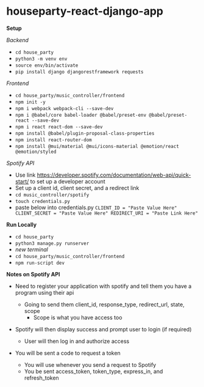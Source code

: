 # houseparty-react-django-app

**Setup**

_Backend_
- `cd house_party`
- `python3 -m venv env ` 
- `source env/bin/activate` 
- `pip install django djangorestframework requests`

_Frontend_
- `cd house_party/music_controller/frontend`
- `npm init -y`
- `npm i webpack webpack-cli --save-dev`
- `npm i @babel/core babel-loader @babel/preset-env @babel/preset-react --save-dev`
- `npm i react react-dom --save-dev`
- `npm install @babel/plugin-proposal-class-properties`
- `npm install react-router-dom`
- `npm install @mui/material @mui/icons-material @emotion/react @emotion/styled `

_Spotify API_
- Use link https://developer.spotify.com/documentation/web-api/quick-start/ to set up a developer account
- Set up a client id, client secret, and a redirect link
- `cd music_controller/spotify`
- `touch credentials.py`
- paste below into credentials.py
`CLIENT_ID = "Paste Value Here"
CLIENT_SECRET = "Paste Value Here"
REDIRECT_URI = "Paste Link Here"`

**Run Locally**
- `cd house_party`
- `python3 manage.py runserver`
- _new terminal_
- `cd house_party/music_controller/frontend`
- `npm run-script dev `



**Notes on Spotify API**
- Need to register your application with spotify and tell them you have a program using their api
  - Going to send them client_id, response_type, redirect_url, state, scope
    - Scope is what you have access too
- Spotify will then display success and prompt user to login (if required)
  - User will then log in and authorize access

- You will be sent a code to request a token
  - You will use whenever you send a request to Spotify
  - You be sent access_token, token_type, express_in, and refresh_token

